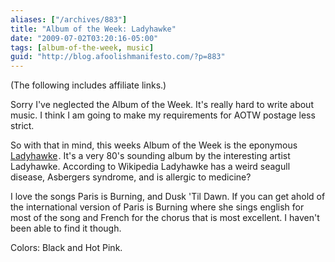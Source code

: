 ```yaml
---
aliases: ["/archives/883"]
title: "Album of the Week: Ladyhawke"
date: "2009-07-02T03:20:16-05:00"
tags: [album-of-the-week, music]
guid: "http://blog.afoolishmanifesto.com/?p=883"
---
```

(The following includes affiliate links.)

Sorry I've neglected the Album of the Week. It's really hard to write about
music. I think I am going to make my requirements for AOTW postage less strict.

So with that in mind, this weeks Album of the Week is the eponymous
<a href="https://www.amazon.com/gp/product/B001FBPS3C/ref=as_li_tl?ie=UTF8&camp=1789&creative=9325&creativeASIN=B001FBPS3C&linkCode=as2&tag=afoolishmanif-20&linkId=23575df0ca489eaa6a1c896cf8167148">Ladyhawke</a><img src="//ir-na.amazon-adsystem.com/e/ir?t=afoolishmanif-20&l=am2&o=1&a=B001FBPS3C" width="1" height="1" border="0" alt="" style="border:none !important; margin:0px !important;" />.
It's a very 80's sounding album by the interesting artist Ladyhawke. According
to Wikipedia Ladyhawke has a weird seagull disease, Asbergers syndrome, and is
allergic to medicine?

I love the songs Paris is Burning, and Dusk 'Til Dawn. If you can get ahold of
the international version of Paris is Burning where she sings english for most
of the song and French for the chorus that is most excellent. I haven't been
able to find it though.

Colors: Black and Hot Pink.
